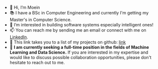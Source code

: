 - 👋 Hi, I’m Moein
- :books: I have a BSc in Computer Engineering and currently I'm getting my Master's in Computer Science.
- 👀 I’m interested in building software systems especially intelligent ones!
- 📫 You can reach me by sending me an email or connect with me on [LinkedIn](https://www.linkedin.com/in/moein-hasani/).
- :floppy_disk: This link takes you to a list of my projects on github: [link](https://github.com/Moeinh77/Moeinh77/blob/main/Projects.md)
- 🤝 **I am currently seeking a full-time position in the fields of Machine Learning and Data Science.** If you are interested in my expertise and would like to discuss possible collaboration opportunities, please don't hesitate to reach out to me.
<!---
Moeinh77/Moeinh77 is a ✨ special ✨ repository because its `README.md` (this file) appears on your GitHub profile.
You can click the Preview link to take a look at your changes.
--->
